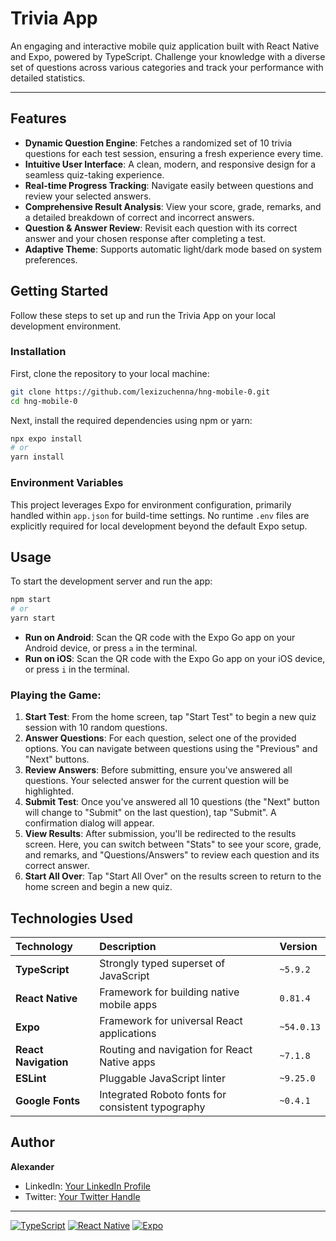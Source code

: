 # Trivia App

An engaging and interactive mobile quiz application built with React Native and Expo, powered by TypeScript. Challenge your knowledge with a diverse set of questions across various categories and track your performance with detailed statistics.

---

## Features

- **Dynamic Question Engine**: Fetches a randomized set of 10 trivia questions for each test session, ensuring a fresh experience every time.
- **Intuitive User Interface**: A clean, modern, and responsive design for a seamless quiz-taking experience.
- **Real-time Progress Tracking**: Navigate easily between questions and review your selected answers.
- **Comprehensive Result Analysis**: View your score, grade, remarks, and a detailed breakdown of correct and incorrect answers.
- **Question & Answer Review**: Revisit each question with its correct answer and your chosen response after completing a test.
- **Adaptive Theme**: Supports automatic light/dark mode based on system preferences.

## Getting Started

Follow these steps to set up and run the Trivia App on your local development environment.

### Installation

First, clone the repository to your local machine:

```bash
git clone https://github.com/lexizuchenna/hng-mobile-0.git
cd hng-mobile-0
```

Next, install the required dependencies using npm or yarn:

```bash
npx expo install
# or
yarn install
```

### Environment Variables

This project leverages Expo for environment configuration, primarily handled within `app.json` for build-time settings. No runtime `.env` files are explicitly required for local development beyond the default Expo setup.

## Usage

To start the development server and run the app:

```bash
npm start
# or
yarn start
```

- **Run on Android**: Scan the QR code with the Expo Go app on your Android device, or press `a` in the terminal.
- **Run on iOS**: Scan the QR code with the Expo Go app on your iOS device, or press `i` in the terminal.

### Playing the Game:

1.  **Start Test**: From the home screen, tap "Start Test" to begin a new quiz session with 10 random questions.
2.  **Answer Questions**: For each question, select one of the provided options. You can navigate between questions using the "Previous" and "Next" buttons.
3.  **Review Answers**: Before submitting, ensure you've answered all questions. Your selected answer for the current question will be highlighted.
4.  **Submit Test**: Once you've answered all 10 questions (the "Next" button will change to "Submit" on the last question), tap "Submit". A confirmation dialog will appear.
5.  **View Results**: After submission, you'll be redirected to the results screen. Here, you can switch between "Stats" to see your score, grade, and remarks, and "Questions/Answers" to review each question and its correct answer.
6.  **Start All Over**: Tap "Start All Over" on the results screen to return to the home screen and begin a new quiz.

## Technologies Used

| Technology           | Description                                       | Version    |
| :------------------- | :------------------------------------------------ | :--------- |
| **TypeScript**       | Strongly typed superset of JavaScript             | `~5.9.2`   |
| **React Native**     | Framework for building native mobile apps         | `0.81.4`   |
| **Expo**             | Framework for universal React applications        | `~54.0.13` |
| **React Navigation** | Routing and navigation for React Native apps      | `~7.1.8`   |
| **ESLint**           | Pluggable JavaScript linter                       | `~9.25.0`  |
| **Google Fonts**     | Integrated Roboto fonts for consistent typography | `~0.4.1`   |

## Author

**Alexander**

- LinkedIn: [Your LinkedIn Profile](https://linkedin.com/in/lexizuchenna)
- Twitter: [Your Twitter Handle](https://twitter.com/lexiz_tech)

---

[![TypeScript](https://img.shields.io/badge/TypeScript-007ACC?style=flat&logo=typescript&logoColor=white)](https://www.typescriptlang.org/)
[![React Native](https://img.shields.io/badge/React_Native-20232A?style=flat&logo=react&logoColor=61DAFB)](https://reactnative.dev/)
[![Expo](https://img.shields.io/badge/Expo-1B1F23?style=flat&logo=expo&logoColor=white)](https://expo.dev/)
